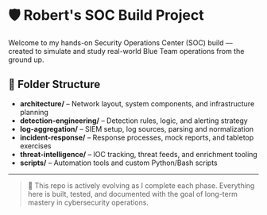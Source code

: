 # 🛡️ Robert's SOC Build Project

Welcome to my hands-on Security Operations Center (SOC) build — created to simulate and study real-world Blue Team operations from the ground up.

## 📁 Folder Structure

- **architecture/** – Network layout, system components, and infrastructure planning
- **detection-engineering/** – Detection rules, logic, and alerting strategy
- **log-aggregation/** – SIEM setup, log sources, parsing and normalization
- **incident-response/** – Response processes, mock reports, and tabletop exercises
- **threat-intelligence/** – IOC tracking, threat feeds, and enrichment tooling
- **scripts/** – Automation tools and custom Python/Bash scripts

---

> 🚧 This repo is actively evolving as I complete each phase. Everything here is built, tested, and documented with the goal of long-term mastery in cybersecurity operations.
